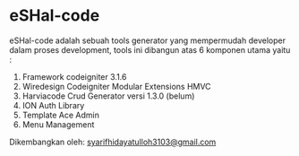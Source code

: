 # eSHal-code 

eSHal-code adalah sebuah tools generator yang mempermudah developer dalam proses development, tools ini dibangun atas 6 komponen utama yaitu :
1. Framework codeigniter 3.1.6 
2. Wiredesign Codeigniter Modular Extensions HMVC
3. Harviacode Crud Generator versi 1.3.0 (belum)
4. ION Auth Library
5. Template Ace Admin
6. Menu Management

Dikembangkan oleh: syarifhidayatulloh3103@gmail.com